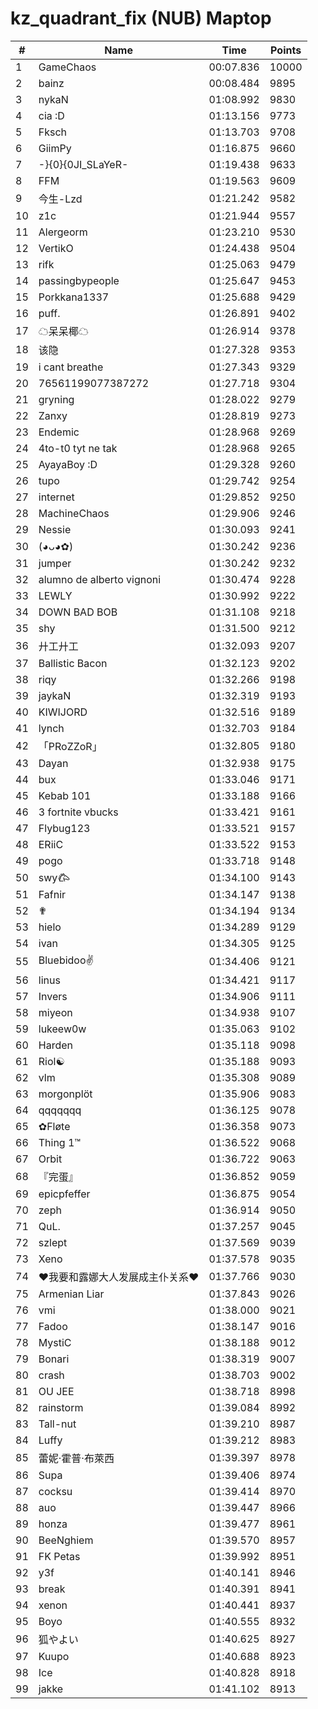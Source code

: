 # kz_quadrant_fix (NUB) Maptop

|  # | Name | Time | Points |
|-------------- | -------------- | -------------- | -------------- | 
| 1 | GameChaos | 00:07.836 | 10000 | 
| 2 | bainz | 00:08.484 | 9895 | 
| 3 | nykaN | 01:08.992 | 9830 | 
| 4 | cia :D | 01:13.156 | 9773 | 
| 5 | Fksch | 01:13.703 | 9708 | 
| 6 | GiimPy | 01:16.875 | 9660 | 
| 7 | -}{0}{0JI_SLaYeR- | 01:19.438 | 9633 | 
| 8 | FFM | 01:19.563 | 9609 | 
| 9 | 今生-Lzd | 01:21.242 | 9582 | 
| 10 | z1c | 01:21.944 | 9557 | 
| 11 | Alergeorm | 01:23.210 | 9530 | 
| 12 | VertikO | 01:24.438 | 9504 | 
| 13 | rifk | 01:25.063 | 9479 | 
| 14 | passingbypeople | 01:25.647 | 9453 | 
| 15 | Porkkana1337 | 01:25.688 | 9429 | 
| 16 | puff. | 01:26.891 | 9402 | 
| 17 | ☁呆呆椰☁ | 01:26.914 | 9378 | 
| 18 | 该隐 | 01:27.328 | 9353 | 
| 19 | i cant breathe | 01:27.343 | 9329 | 
| 20 | 76561199077387272 | 01:27.718 | 9304 | 
| 21 | gryning | 01:28.022 | 9279 | 
| 22 | Zanxy | 01:28.819 | 9273 | 
| 23 | Endemic | 01:28.968 | 9269 | 
| 24 | 4to-t0 tyt ne tak | 01:28.968 | 9265 | 
| 25 | AyayaBoy :D | 01:29.328 | 9260 | 
| 26 | tupo | 01:29.742 | 9254 | 
| 27 | internet | 01:29.852 | 9250 | 
| 28 | MachineChaos | 01:29.906 | 9246 | 
| 29 | Nessie | 01:30.093 | 9241 | 
| 30 | (◕ᴗ◕✿) | 01:30.242 | 9236 | 
| 31 | jumper | 01:30.242 | 9232 | 
| 32 | alumno de alberto vignoni | 01:30.474 | 9228 | 
| 33 | LEWLY | 01:30.992 | 9222 | 
| 34 | DOWN BAD BOB | 01:31.108 | 9218 | 
| 35 | shy | 01:31.500 | 9212 | 
| 36 | 廾工廾工 | 01:32.093 | 9207 | 
| 37 | Ballistic Bacon | 01:32.123 | 9202 | 
| 38 | riqy | 01:32.266 | 9198 | 
| 39 | jaykaN | 01:32.319 | 9193 | 
| 40 | KIWIJORD | 01:32.516 | 9189 | 
| 41 | lynch | 01:32.703 | 9184 | 
| 42 | 「PRoZZoR」 | 01:32.805 | 9180 | 
| 43 | Dayan | 01:32.938 | 9175 | 
| 44 | bux | 01:33.046 | 9171 | 
| 45 | Kebab 101 | 01:33.188 | 9166 | 
| 46 | 3 fortnite vbucks | 01:33.421 | 9161 | 
| 47 | Flybug123 | 01:33.521 | 9157 | 
| 48 | ERiiC | 01:33.522 | 9153 | 
| 49 | pogo | 01:33.718 | 9148 | 
| 50 | swy𐂃 | 01:34.100 | 9143 | 
| 51 | Fafnir | 01:34.147 | 9138 | 
| 52 | ✟ | 01:34.194 | 9134 | 
| 53 | hielo | 01:34.289 | 9129 | 
| 54 | ivan | 01:34.305 | 9125 | 
| 55 | Bluebidoo✌ | 01:34.406 | 9121 | 
| 56 | linus | 01:34.421 | 9117 | 
| 57 | Invers | 01:34.906 | 9111 | 
| 58 | miyeon | 01:34.938 | 9107 | 
| 59 | lukeew0w | 01:35.063 | 9102 | 
| 60 | Harden | 01:35.118 | 9098 | 
| 61 | Riol☯ | 01:35.188 | 9093 | 
| 62 | vlm | 01:35.308 | 9089 | 
| 63 | morgonplöt | 01:35.906 | 9083 | 
| 64 | qqqqqqq | 01:36.125 | 9078 | 
| 65 | ✿Fløte | 01:36.358 | 9073 | 
| 66 | Thing 1™ | 01:36.522 | 9068 | 
| 67 | Orbit | 01:36.722 | 9063 | 
| 68 | 『完蛋』 | 01:36.852 | 9059 | 
| 69 | epicpfeffer | 01:36.875 | 9054 | 
| 70 | zeph | 01:36.914 | 9050 | 
| 71 | QuL. | 01:37.257 | 9045 | 
| 72 | szlept | 01:37.569 | 9039 | 
| 73 | Xeno | 01:37.578 | 9035 | 
| 74 | ❤我要和露娜大人发展成主仆关系❤ | 01:37.766 | 9030 | 
| 75 | Armenian Liar | 01:37.843 | 9026 | 
| 76 | vmi | 01:38.000 | 9021 | 
| 77 | Fadoo | 01:38.147 | 9016 | 
| 78 | MystiC | 01:38.188 | 9012 | 
| 79 | Bonari | 01:38.319 | 9007 | 
| 80 | crash | 01:38.703 | 9002 | 
| 81 | OU JEE | 01:38.718 | 8998 | 
| 82 | rainstorm | 01:39.084 | 8992 | 
| 83 | Tall-nut | 01:39.210 | 8987 | 
| 84 | Luffy | 01:39.212 | 8983 | 
| 85 | 蕾妮·霍普·布萊西 | 01:39.397 | 8978 | 
| 86 | Supa | 01:39.406 | 8974 | 
| 87 | cocksu | 01:39.414 | 8970 | 
| 88 | auo | 01:39.447 | 8966 | 
| 89 | honza | 01:39.477 | 8961 | 
| 90 | BeeNghiem | 01:39.570 | 8957 | 
| 91 | FK Petas | 01:39.992 | 8951 | 
| 92 | y3f | 01:40.141 | 8946 | 
| 93 | break | 01:40.391 | 8941 | 
| 94 | xenon | 01:40.441 | 8937 | 
| 95 | Boyo | 01:40.555 | 8932 | 
| 96 | 狐やよい | 01:40.625 | 8927 | 
| 97 | Kuupo | 01:40.688 | 8923 | 
| 98 | Ice | 01:40.828 | 8918 | 
| 99 | jakke | 01:41.102 | 8913 | 

